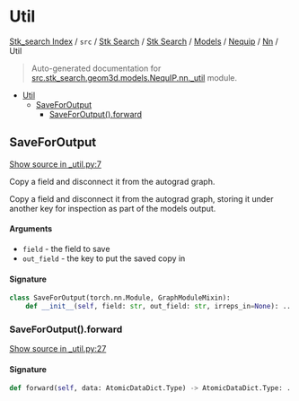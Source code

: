 # Util

[Stk_search Index](../../../../../../README.md#stk_search-index) / `src` / [Stk Search](../../../../index.md#stk-search) / [Stk Search](../../../../index.md#stk-search) / [Models](../../index.md#models) / [Nequip](../index.md#nequip) / [Nn](./index.md#nn) / Util

> Auto-generated documentation for [src.stk_search.geom3d.models.NequIP.nn._util](https://github.com/mohammedazzouzi15/STK_search/blob/main/src/stk_search/geom3d/models/NequIP/nn/_util.py) module.

- [Util](#util)
  - [SaveForOutput](#saveforoutput)
    - [SaveForOutput().forward](#saveforoutput()forward)

## SaveForOutput

[Show source in _util.py:7](https://github.com/mohammedazzouzi15/STK_search/blob/main/src/stk_search/geom3d/models/NequIP/nn/_util.py#L7)

Copy a field and disconnect it from the autograd graph.

Copy a field and disconnect it from the autograd graph, storing it under another key for inspection as part of the models output.

#### Arguments

- `field` - the field to save
- `out_field` - the key to put the saved copy in

#### Signature

```python
class SaveForOutput(torch.nn.Module, GraphModuleMixin):
    def __init__(self, field: str, out_field: str, irreps_in=None): ...
```

### SaveForOutput().forward

[Show source in _util.py:27](https://github.com/mohammedazzouzi15/STK_search/blob/main/src/stk_search/geom3d/models/NequIP/nn/_util.py#L27)

#### Signature

```python
def forward(self, data: AtomicDataDict.Type) -> AtomicDataDict.Type: ...
```